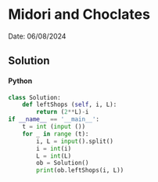 # Midori and Choclates

Date: 06/08/2024

## Solution
#### Python
```python
class Solution:
    def leftShops (self, i, L):
        return (2**L)-i
if __name__ == '__main__': 
    t = int (input ())
    for _ in range (t):
        i, L = input().split()
        i = int(i)
        L = int(L)
        ob = Solution()
        print(ob.leftShops(i, L))
```